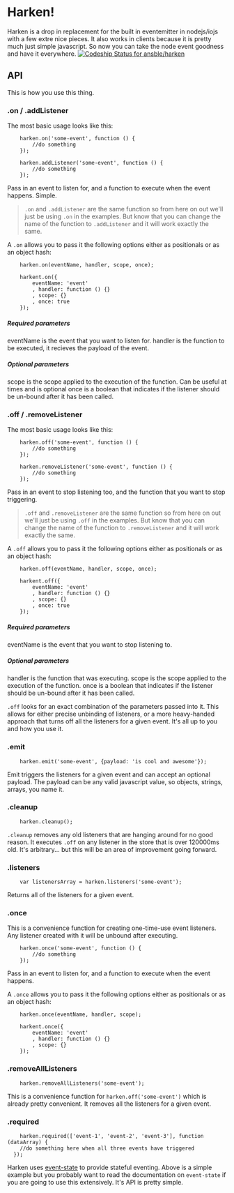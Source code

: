 # Harken!
Harken is a drop in replacement for the built in eventemitter in nodejs/iojs with a few extre nice pieces. It also works in clients because it is pretty much just simple javascript. So now you can take the node event goodness and have it everywhere.
[ ![Codeship Status for ansble/harken](https://codeship.com/projects/f07390c0-352f-0133-3b06-06da35d24f74/status?branch=master)](https://codeship.com/projects/100700)
## API

This is how you use this thing.

### .on / .addListener
The most basic usage looks like this:
```
    harken.on('some-event', function () {
        //do something
    });

    harken.addListener('some-event', function () {
        //do something
    });
```
Pass in an event to listen for, and a function to execute when the event happens. Simple.

>`.on` and `.addListener` are the same function so from here on out we'll just be using `.on` in the examples. But know that you can change the name of the function to `.addListener` and it will work exactly the same.

A `.on` allows you to pass it the following options either as positionals or as an object hash:
```
    harken.on(eventName, handler, scope, once);

    harkent.on({
        eventName: 'event'
        , handler: function () {}
        , scope: {}
        , once: true
    });
```
##### Required parameters
eventName is the event that you want to listen for.
handler is the function to be executed, it recieves the payload of the event.

##### Optional parameters
scope is the scope applied to the execution of the function. Can be useful at times and is optional
once is a boolean that indicates if the listener should be un-bound after it has been called.

### .off / .removeListener
The most basic usage looks like this:
```
    harken.off('some-event', function () {
        //do something
    });

    harken.removeListener('some-event', function () {
        //do something
    });
```
Pass in an event to stop listening too, and the function that you want to stop triggering.

>`.off` and `.removeListener` are the same function so from here on out we'll just be using `.off` in the examples. But know that you can change the name of the function to `.removeListener` and it will work exactly the same.

A `.off` allows you to pass it the following options either as positionals or as an object hash:
```
    harken.off(eventName, handler, scope, once);

    harkent.off({
        eventName: 'event'
        , handler: function () {}
        , scope: {}
        , once: true
    });
```
##### Required parameters
eventName is the event that you want to stop listening to.

##### Optional parameters
handler is the function that was executing.
scope is the scope applied to the execution of the function.
once is a boolean that indicates if the listener should be un-bound after it has been called.

`.off` looks for an exact combination of the parameters passed into it. This allows for either precise unbinding of listeners, or a more heavy-handed approach that turns off all the listeners for a given event. It's all up to you and how you use it.

### .emit
```
    harken.emit('some-event', {payload: 'is cool and awesome'});
```

Emit triggers the listeners for a given event and can accept an optional payload. The payload can be any valid javascript value, so objects, strings, arrays, you name it.

### .cleanup
```
    harken.cleanup();
```

`.cleanup` removes any old listeners that are hanging around for no good reason. It executes `.off` on any listener in the store that is over 120000ms old. It's arbitrary... but this will be an area of improvement going forward.

### .listeners
```
    var listenersArray = harken.listeners('some-event');
```
Returns all of the listeners for a given event.

### .once
This is a convenience function for creating one-time-use event listeners. Any listener created with it will be unbound after executing.
```
    harken.once('some-event', function () {
        //do something
    });
```
Pass in an event to listen for, and a function to execute when the event happens.

A `.once` allows you to pass it the following options either as positionals or as an object hash:
```
    harken.once(eventName, handler, scope);

    harkent.once({
        eventName: 'event'
        , handler: function () {}
        , scope: {}
    });
```
### .removeAllListeners
```
    harken.removeAllListeners('some-event');
```

This is a convenience function for `harken.off('some-event')` which is already pretty convenient. It removes all the listeners for a given event.

### .required
```
    harken.required(['event-1', 'event-2', 'event-3'], function (dataArray) {
    //do something here when all three events have triggered
  });
```
Harken uses [event-state](https://www.npmjs.com/package/event-state) to provide stateful eventing. Above is a simple example but you probably want to read the documentation on `event-state` if you are going to use this extensively. It's API is pretty simple.
